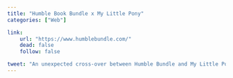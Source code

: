 ```yaml
---
title: "Humble Book Bundle x My Little Pony"
categories: ["Web"]

link:
    url: "https://www.humblebundle.com/"
    dead: false
    follow: false

tweet: "An unexpected cross-over between Humble Bundle and My Little Pony!"
---
```

